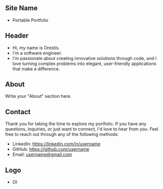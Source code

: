 ## Site Name
- Portable Portfolio

## Header
- Hi, my name is Orestis. 
- I'm a software engineer.
- I'm passionate about creating innovative solutions through code, and I love turning complex problems into elegant, user-friendly applications that make a difference.

## About
Write your "About" section here.

## Contact
Thank you for taking the time to explore my portfolio. If you have any questions, inquiries, or just want to connect, I'd love to hear from you. Feel free to reach out through any of the following methods:
- LinkedIn: https://linkedin.com/in/username
- GitHub: https://github.com/username
- Email: username@gmail.com

## Logo
- OI